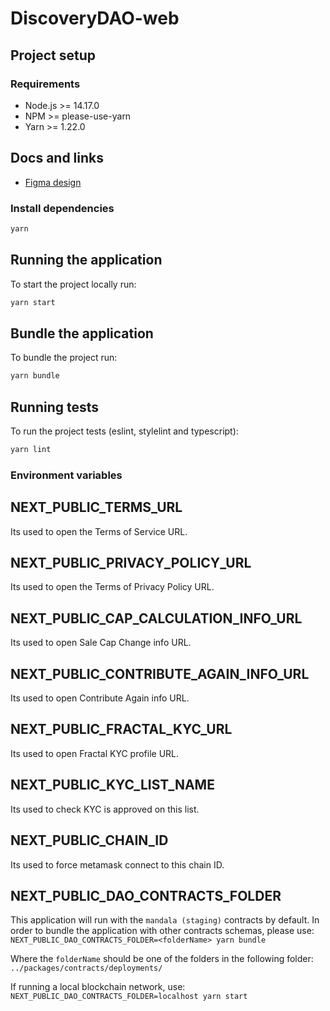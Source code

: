 # DiscoveryDAO-web

## Project setup

### Requirements

- Node.js >= 14.17.0
- NPM >= please-use-yarn
- Yarn >= 1.22.0

## Docs and links

- [Figma design](https://www.figma.com/file/dOZmX40XVwwlLLHX9mg2mc/Citizend?node-id=0%3A1)

### Install dependencies

```sh
yarn
```

## Running the application

To start the project locally run:

```sh
yarn start
```

## Bundle the application

To bundle the project run:

```sh
yarn bundle
```

## Running tests

To run the project tests (eslint, stylelint and typescript):

```sh
yarn lint
```

### Environment variables

## NEXT_PUBLIC_TERMS_URL

Its used to open the Terms of Service URL.

## NEXT_PUBLIC_PRIVACY_POLICY_URL

Its used to open the Terms of Privacy Policy URL.

## NEXT_PUBLIC_CAP_CALCULATION_INFO_URL

Its used to open Sale Cap Change info URL.

## NEXT_PUBLIC_CONTRIBUTE_AGAIN_INFO_URL

Its used to open Contribute Again info URL.

## NEXT_PUBLIC_FRACTAL_KYC_URL

Its used to open Fractal KYC profile URL.

## NEXT_PUBLIC_KYC_LIST_NAME

Its used to check KYC is approved on this list.

## NEXT_PUBLIC_CHAIN_ID

Its used to force metamask connect to this chain ID.

## NEXT_PUBLIC_DAO_CONTRACTS_FOLDER

This application will run with the `mandala (staging)` contracts by default.
In order to bundle the application with other contracts schemas, please use:
`NEXT_PUBLIC_DAO_CONTRACTS_FOLDER=<folderName> yarn bundle`

Where the `folderName` should be one of the folders in the following folder:
`../packages/contracts/deployments/`

If running a local blockchain network, use: `NEXT_PUBLIC_DAO_CONTRACTS_FOLDER=localhost yarn start`
